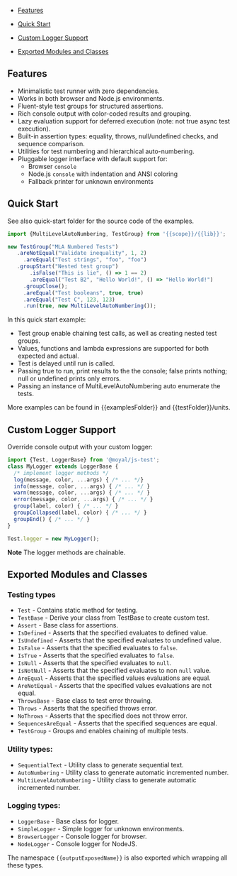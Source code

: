 <!-- TOC-SECTION-MARKER -->

- [Features](#features)
- [Quick Start](#quick-start)
- [Custom Logger Support](#custom-logger-support)
- [Exported Modules and Classes](#exported-modules-and-classes)


  <!-- CONTENT-SECTION-MARKER -->

## Features

- Minimalistic test runner with zero dependencies.
- Works in both browser and Node.js environments.
- Fluent-style test groups for structured assertions.
- Rich console output with color-coded results and grouping.
- Lazy evaluation support for deferred execution (note: not true async test execution).
- Built-in assertion types: equality, throws, null/undefined checks, and sequence comparison.
- Utilities for test numbering and hierarchical auto-numbering.
- Pluggable logger interface with default support for:
  - Browser `console`
  - Node.js `console` with indentation and ANSI coloring
  - Fallback printer for unknown environments


## Quick Start

See also quick-start folder for the source code of the examples.

```js
import {MultiLevelAutoNumbering, TestGroup} from '{{scope}}/{{lib}}';

new TestGroup("MLA Numbered Tests")
   .areNotEqual("Validate inequality", 1, 2)
	 .areEqual("Test strings", "foo", "foo")
   .groupStart("Nested test group")
	   .isFalse("This is lie", () => 1 == 2)
	   .areEqual("Test B2", "Hello World!", () => "Hello World!") 
	 .groupClose();
	 .areEqual("Test booleans", true, true)
	 .areEqual("Test C", 123, 123)
	 .run(true, new MultiLevelAutoNumbering());
```
In this quick start example:

- Test group enable chaining test calls, as well as creating nested test groups.
- Values, functions and lambda expressions are supported for both expected and actual.
- Test is delayed until run is called.
- Passing true to run, print results to the the console; false prints nothing; null or undefined prints only errors.
- Passing an instance of MultiLevelAutoNumbering auto enumerate the tests.

More examples can be found in {{examplesFolder}} and {{testFolder}}/units.

## Custom Logger Support

Override console output with your custom logger:
```js
import {Test, LoggerBase} from '@moyal/js-test';
class MyLogger extends LoggerBase {
  /* implement logger methods */
  log(message, color, ...args) { /* ... */}
  info(message, color, ...args) { /* ... */ }
  warn(message, color, ...args) { /* ... */ }
  error(message, color, ...args) { /* ... */ }
  group(label, color) { /* ... */ }
  groupCollapsed(label, color) { /* ... */ }
  groupEnd() { /* ... */ }
}

Test.logger = new MyLogger();  
```

**Note**
The logger methods are chainable. 


## Exported Modules and Classes

### Testing types

- `Test` - Contains static method for testing.
- `TestBase` - Derive your class from TestBase to create custom test.
- `Assert` - Base class for assertions.
- `IsDefined` - Asserts that the specified evaluates to defined value.
- `IsUndefined` - Asserts that the specified evaluates to undefined value.
- `IsFalse` - Asserts that the specified evaluates to `false`.
- `IsTrue` - Asserts that the specified evaluates to `false`.
- `IsNull` - Asserts that the specified evaluates to `null`.
- `IsNotNull` - Asserts that the specified evaluates to non `null` value.
- `AreEqual` - Asserts that the specified values evaluations are equal.
- `AreNotEqual` - Asserts that the specified values evaluations are not equal.
- `ThrowsBase` - Base class to test error throwing.
- `Throws` - Asserts that the specified throws error.
- `NoThrows` - Asserts that the specified does not throw error.
- `SequencesAreEqual` - Asserts that the specified sequences are equal.
- `TestGroup` - Groups and enables chaining of multiple tests.

### Utility types:
- `SequentialText` - Utility class to generate sequential text.
- `AutoNumbering` - Utility class to generate automatic incremented number.
- `MultiLevelAutoNumbering` - Utility class to generate automatic incremented number.

### Logging types:
- `LoggerBase` - Base class for logger.
- `SimpleLogger` - Simple logger for unknown environments.
- `BrowserLogger` - Console logger for browser.
- `NodeLogger` - Console logger for NodeJS.

The namespace `{{outputExposedName}}` is also exported which wrapping all these types.
